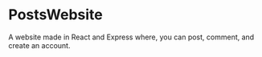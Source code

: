 # PostsWebsite

A website made in React and Express where, you can post, comment, and create an account.
